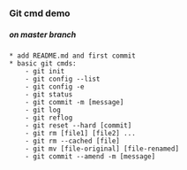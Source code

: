 ### Git cmd demo


##### on master branch
    * add README.md and first commit
    * basic git cmds:
        - git init
        - git config --list
        - git config -e
        - git status
        - git commit -m [message]
        - git log
        - git reflog
        - git reset --hard [commit]
        - git rm [file1] [file2] ...
        - git rm --cached [file]
        - git mv [file-original] [file-renamed]
        - git commit --amend -m [message]
